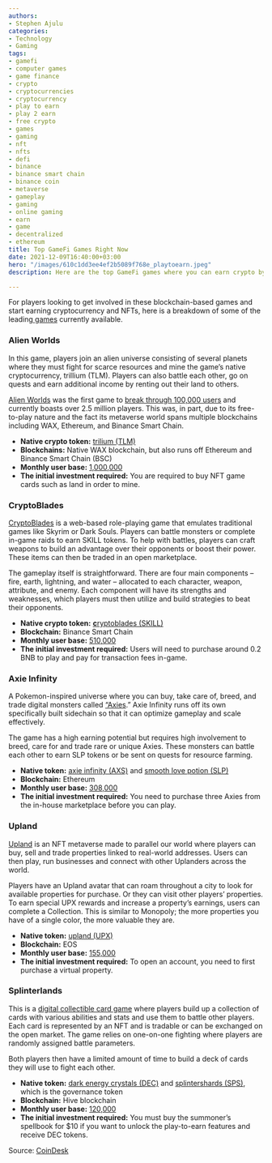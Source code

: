```yaml
---
authors:
- Stephen Ajulu
categories:
- Technology
- Gaming
tags:
- gamefi
- computer games
- game finance
- crypto
- cryptocurrencies
- cryptocurrency
- play to earn
- play 2 earn
- free crypto
- games
- gaming
- nft
- nfts
- defi
- binance
- binance smart chain
- binance coin
- metaverse
- gameplay
- gaming
- online gaming
- earn
- game
- decentralized
- ethereum
title: Top GameFi Games Right Now
date: 2021-12-09T16:40:00+03:00
hero: "/images/610c1dd3ee4ef2b5089f768e_playtoearn.jpeg"
description: Here are the top GameFi games where you can earn crypto by playing.

---
```

For players looking to get involved in these blockchain-based games and start earning cryptocurrency and NFTs, here is a breakdown of some of the leading[ games](https://dappradar.com/rankings/category/games) currently available.

### Alien Worlds

In this game, players join an alien universe consisting of several planets where they must fight for scarce resources and mine the game’s native cryptocurrency, trillium (TLM). Players can also battle each other, go on quests and earn additional income by renting out their land to others.

[Alien Worlds](https://alienworlds.io/) was the first game to [break through 100,000 users](https://www.coindesk.com/inside-alien-worlds-the-biggest-game-in-the-metaverse) and currently boasts over 2.5 million players. This was, in part, due to its free-to-play nature and the fact its metaverse world spans multiple blockchains including WAX, Ethereum, and Binance Smart Chain.

* **Native crypto token:** [trilium (TLM)](https://coinmarketcap.com/currencies/alien-worlds/)
* **Blockchains:** Native WAX blockchain, but also runs off Ethereum and Binance Smart Chain (BSC)
* **Monthly user base:** [1,000,000](https://dappradar.com/wax/games/alien-worlds)
* **The initial investment required:** You are required to buy NFT game cards such as land in order to mine.

### CryptoBlades

[CryptoBlades](https://www.cryptoblades.io/) is a web-based role-playing game that emulates traditional games like Skyrim or Dark Souls. Players can battle monsters or complete in-game raids to earn SKILL tokens. To help with battles, players can craft weapons to build an advantage over their opponents or boost their power. These items can then be traded in an open marketplace.

The gameplay itself is straightforward. There are four main components – fire, earth, lightning, and water – allocated to each character, weapon, attribute, and enemy. Each component will have its strengths and weaknesses, which players must then utilize and build strategies to beat their opponents.

* **Native crypto token:** [**c**ryptoblades (SKILL)](https://coinmarketcap.com/currencies/cryptoblades/)
* **Blockchain:** Binance Smart Chain
* **Monthly user base:** [510,000](https://dappradar.com/binance-smart-chain/games/cryptoblades-1)
* **The initial investment required:** Users will need to purchase around 0.2 BNB to play and pay for transaction fees in-game.

### Axie Infinity

A Pokemon-inspired universe where you can buy, take care of, breed, and trade digital monsters called [“Axies](https://axieinfinity.com/).” Axie Infinity runs off its own specifically built sidechain so that it can optimize gameplay and scale effectively.

The game has a high earning potential but requires high involvement to breed, care for and trade rare or unique Axies. These monsters can battle each other to earn SLP tokens or be sent on quests for resource farming.

* **Native token:** [axie infinity (AXS)](https://coinmarketcap.com/currencies/axie-infinity/) and [smooth love potion (SLP)](https://coinmarketcap.com/currencies/smooth-love-potion/)
* **Blockchain:** Ethereum
* **Monthly user base:** [308,000](https://dappradar.com/ethereum/games/axie-infinity)
* **The initial investment required:** You need to purchase three Axies from the in-house marketplace before you can play.

### Upland

[Upland](https://www.upland.me/) is an NFT metaverse made to parallel our world where players can buy, sell and trade properties linked to real-world addresses. Users can then play, run businesses and connect with other Uplanders across the world.

Players have an Upland avatar that can roam throughout a city to look for available properties for purchase. Or they can visit other players’ properties. To earn special UPX rewards and increase a property’s earnings, users can complete a Collection. This is similar to Monopoly; the more properties you have of a single color, the more valuable they are.

* **Native token:** [upland (UPX)](https://coinmarketcap.com/currencies/upland/)
* **Blockchain:** EOS
* **Monthly user base:** [155,000](https://dappradar.com/eos/games/upland)
* **The initial investment required:** To open an account, you need to first purchase a virtual property.

### Splinterlands

This is a [digital collectible card game](https://splinterlands.com/) where players build up a collection of cards with various abilities and stats and use them to battle other players. Each card is represented by an NFT and is tradable or can be exchanged on the open market. The game relies on one-on-one fighting where players are randomly assigned battle parameters.

Both players then have a limited amount of time to build a deck of cards they will use to fight each other.

* **Native token:** [dark energy crystals (DEC)](https://coinmarketcap.com/currencies/dark-energy-crystals/) and [splintershards (SPS)](https://coinmarketcap.com/currencies/splinterlands/), which is the governance token
* **Blockchain:** Hive blockchain
* **Monthly user base:** [120,000](https://dappradar.com/hive/games/splinterlands)
* **The initial investment required:** You must buy the summoner’s spellbook for $10 if you want to unlock the play-to-earn features and receive DEC tokens.

Source: [CoinDesk](https://www.coindesk.com/learn/gamefi-how-to-earn-crypto-playing-games-online/)